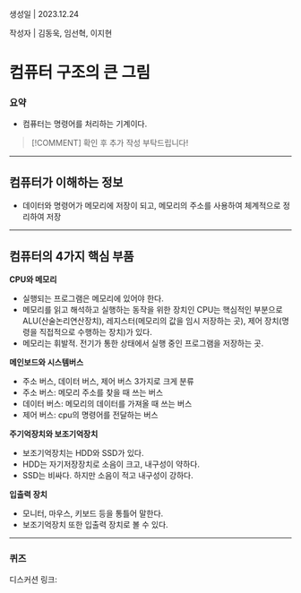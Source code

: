 생성일 | 2023.12.24

작성자 | 김동욱, 임선혁, 이지현
# 컴퓨터 구조의 큰 그림

### 요약
- 컴퓨터는 명령어를 처리하는 기계이다.

>[!COMMENT]
>확인 후 추가 작성 부탁드립니다!


---
## 컴퓨터가 이해하는 정보

- 데이터와 명령어가 메모리에 저장이 되고, 메모리의 주소를 사용하여 체계적으로 정리하여 저장

----

## 컴퓨터의 4가지 핵심 부품

**CPU와 메모리**
- 실행되는 프로그램은 메모리에 있어야 한다.
- 메모리를 읽고 해석하고 실행하는 동작을 위한 장치인 CPU는 핵심적인 부분으로 ALU(산술논리연산장치), 레지스터(메모리의 값을 임시 저장하는 곳), 제어 장치(명령을 직접적으로 수행하는 장치)가 있다.
- 메모리는 휘발적. 전기가 통한 상태에서 실행 중인 프로그램을 저장하는 곳.

**메인보드와 시스템버스**
- 주소 버스, 데이터 버스, 제어 버스 3가지로 크게 분류
- 주소 버스: 메모리 주소를 찾을 때 쓰는 버스
- 데이터 버스: 메모리의 데이터를 가져올 때 쓰는 버스
- 제어 버스: cpu의 명령어를 전달하는 버스

**주기억장치와 보조기억장치**
- 보조기억장치는 HDD와 SSD가 있다. 
- HDD는 자기저장장치로 소음이 크고, 내구성이 약하다.
- SSD는 비싸다. 하지만 소음이 적고 내구성이 강하다.

**입출력 장치**
- 모니터, 마우스, 키보드 등을 통틀어 말한다.
- 보조기억장치 또한 입출력 장치로 볼 수 있다.

---
### 퀴즈

디스커션 링크: